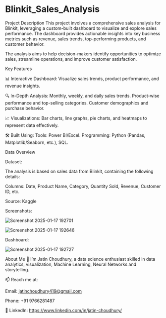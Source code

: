# Blinkit_Sales_Analysis

Project Description
This project involves a comprehensive sales analysis for Blinkit, leveraging a custom-built dashboard to visualize and explore sales performance. The dashboard provides actionable insights into key business metrics such as revenue, sales trends, top-performing products, and customer behavior.

The analysis aims to help decision-makers identify opportunities to optimize sales, streamline operations, and improve customer satisfaction.

Key Features

📊 Interactive Dashboard: Visualize sales trends, product performance, and revenue insights.

🔍 In-Depth Analysis:
Monthly, weekly, and daily sales trends.
Product-wise performance and top-selling categories.
Customer demographics and purchase behavior.

📈 Visualizations: Bar charts, line graphs, pie charts, and heatmaps to represent data effectively.

🛠️ Built Using:
Tools: Power BI/Excel.
Programming: Python (Pandas, Matplotlib/Seaborn, etc.), SQL.

Data Overview

Dataset:

The analysis is based on sales data from Blinkit, containing the following details:

Columns: Date, Product Name, Category, Quantity Sold, Revenue, Customer ID, etc.

Source: Kaggle

Screenshots:

![Screenshot 2025-01-17 192701](https://github.com/user-attachments/assets/f8f6015c-eedc-4a6c-93f3-db1eca37179e)

![Screenshot 2025-01-17 192646](https://github.com/user-attachments/assets/6f2b3c94-8110-4f1e-875d-7a7c5cc5efc2)

Dashboard: 

![Screenshot 2025-01-17 192727](https://github.com/user-attachments/assets/a6f4f851-890a-4bb5-b6f7-9dd60c93c65d)


About Me
👋 I’m Jatin Choudhury, a data science enthusiast skilled in data analytics, visualization, Machine Learning, Neural Networks and storytelling.

📫 Reach me at:

Email: jatinchoudhury419@gmail.com

Phone: +91 9766281487

💼 LinkedIn: https://www.linkedin.com/in/jatin-choudhury/
